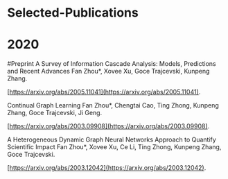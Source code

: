 # Selected-Publications

# 2020

#Preprint
A Survey of Information Cascade Analysis: Models, Predictions and Recent Advances 
Fan Zhou*, Xovee Xu, Goce Trajcevski, Kunpeng Zhang. 

[https://arxiv.org/abs/2005.11041](https://arxiv.org/abs/2005.11041).

Continual Graph Learning 
Fan Zhou*, Chengtai Cao, Ting Zhong, Kunpeng Zhang, Goce Trajcevski, Ji Geng. 

[https://arxiv.org/abs/2003.09908](https://arxiv.org/abs/2003.09908).

A Heterogeneous Dynamic Graph Neural Networks Approach to Quantify Scientific Impact
Fan Zhou*, Xovee Xu, Ce Li, Ting Zhong, Kunpeng Zhang, Goce Trajcevski. 

[https://arxiv.org/abs/2003.12042](https://arxiv.org/abs/2003.12042).
